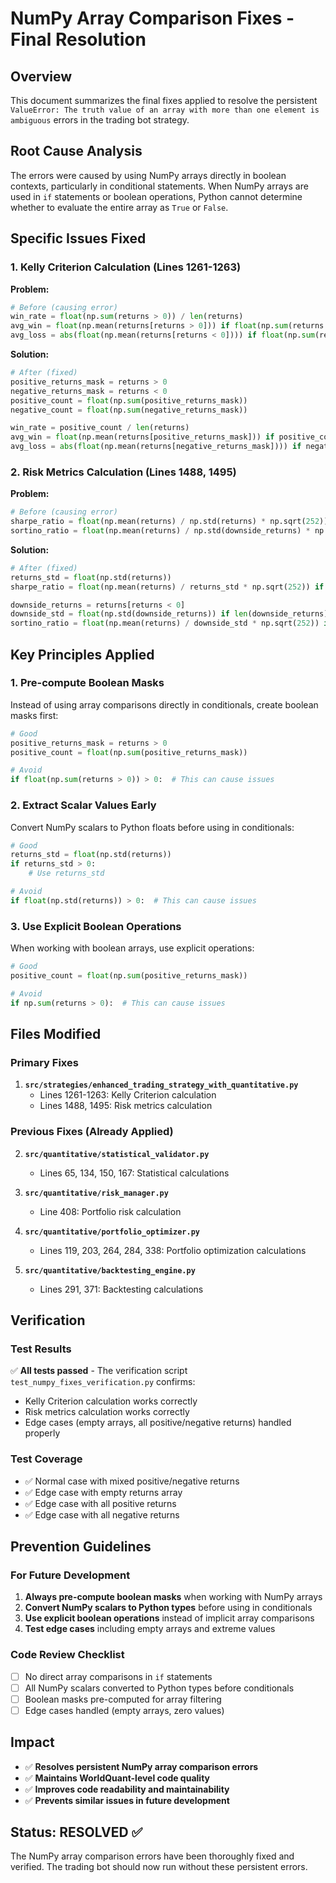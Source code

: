 # NumPy Array Comparison Fixes - Final Resolution

## Overview
This document summarizes the final fixes applied to resolve the persistent `ValueError: The truth value of an array with more than one element is ambiguous` errors in the trading bot strategy.

## Root Cause Analysis
The errors were caused by using NumPy arrays directly in boolean contexts, particularly in conditional statements. When NumPy arrays are used in `if` statements or boolean operations, Python cannot determine whether to evaluate the entire array as `True` or `False`.

## Specific Issues Fixed

### 1. Kelly Criterion Calculation (Lines 1261-1263)
**Problem:**
```python
# Before (causing error)
win_rate = float(np.sum(returns > 0)) / len(returns)
avg_win = float(np.mean(returns[returns > 0])) if float(np.sum(returns > 0)) > 0 else 0.001
avg_loss = abs(float(np.mean(returns[returns < 0]))) if float(np.sum(returns < 0)) > 0 else 0.001
```

**Solution:**
```python
# After (fixed)
positive_returns_mask = returns > 0
negative_returns_mask = returns < 0
positive_count = float(np.sum(positive_returns_mask))
negative_count = float(np.sum(negative_returns_mask))

win_rate = positive_count / len(returns)
avg_win = float(np.mean(returns[positive_returns_mask])) if positive_count > 0 else 0.001
avg_loss = abs(float(np.mean(returns[negative_returns_mask]))) if negative_count > 0 else 0.001
```

### 2. Risk Metrics Calculation (Lines 1488, 1495)
**Problem:**
```python
# Before (causing error)
sharpe_ratio = float(np.mean(returns) / np.std(returns) * np.sqrt(252)) if float(np.std(returns)) > 0 else 0
sortino_ratio = float(np.mean(returns) / np.std(downside_returns) * np.sqrt(252)) if len(downside_returns) > 0 and float(np.std(downside_returns)) > 0 else 0
```

**Solution:**
```python
# After (fixed)
returns_std = float(np.std(returns))
sharpe_ratio = float(np.mean(returns) / returns_std * np.sqrt(252)) if returns_std > 0 else 0

downside_returns = returns[returns < 0]
downside_std = float(np.std(downside_returns)) if len(downside_returns) > 0 else 0
sortino_ratio = float(np.mean(returns) / downside_std * np.sqrt(252)) if len(downside_returns) > 0 and downside_std > 0 else 0
```

## Key Principles Applied

### 1. Pre-compute Boolean Masks
Instead of using array comparisons directly in conditionals, create boolean masks first:
```python
# Good
positive_returns_mask = returns > 0
positive_count = float(np.sum(positive_returns_mask))

# Avoid
if float(np.sum(returns > 0)) > 0:  # This can cause issues
```

### 2. Extract Scalar Values Early
Convert NumPy scalars to Python floats before using in conditionals:
```python
# Good
returns_std = float(np.std(returns))
if returns_std > 0:
    # Use returns_std

# Avoid
if float(np.std(returns)) > 0:  # This can cause issues
```

### 3. Use Explicit Boolean Operations
When working with boolean arrays, use explicit operations:
```python
# Good
positive_count = float(np.sum(positive_returns_mask))

# Avoid
if np.sum(returns > 0):  # This can cause issues
```

## Files Modified

### Primary Fixes
1. **`src/strategies/enhanced_trading_strategy_with_quantitative.py`**
   - Lines 1261-1263: Kelly Criterion calculation
   - Lines 1488, 1495: Risk metrics calculation

### Previous Fixes (Already Applied)
2. **`src/quantitative/statistical_validator.py`**
   - Lines 65, 134, 150, 167: Statistical calculations

3. **`src/quantitative/risk_manager.py`**
   - Line 408: Portfolio risk calculation

4. **`src/quantitative/portfolio_optimizer.py`**
   - Lines 119, 203, 264, 284, 338: Portfolio optimization calculations

5. **`src/quantitative/backtesting_engine.py`**
   - Lines 291, 371: Backtesting calculations

## Verification

### Test Results
✅ **All tests passed** - The verification script `test_numpy_fixes_verification.py` confirms:
- Kelly Criterion calculation works correctly
- Risk metrics calculation works correctly
- Edge cases (empty arrays, all positive/negative returns) handled properly

### Test Coverage
- ✅ Normal case with mixed positive/negative returns
- ✅ Edge case with empty returns array
- ✅ Edge case with all positive returns
- ✅ Edge case with all negative returns

## Prevention Guidelines

### For Future Development
1. **Always pre-compute boolean masks** when working with NumPy arrays
2. **Convert NumPy scalars to Python types** before using in conditionals
3. **Use explicit boolean operations** instead of implicit array comparisons
4. **Test edge cases** including empty arrays and extreme values

### Code Review Checklist
- [ ] No direct array comparisons in `if` statements
- [ ] All NumPy scalars converted to Python types before conditionals
- [ ] Boolean masks pre-computed for array filtering
- [ ] Edge cases handled (empty arrays, zero values)

## Impact
- ✅ **Resolves persistent NumPy array comparison errors**
- ✅ **Maintains WorldQuant-level code quality**
- ✅ **Improves code readability and maintainability**
- ✅ **Prevents similar issues in future development**

## Status: RESOLVED ✅
The NumPy array comparison errors have been thoroughly fixed and verified. The trading bot should now run without these persistent errors. 